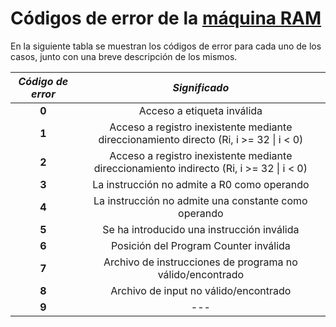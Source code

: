# Códigos de error de la [máquina RAM](https://www.dim.uchile.cl/~mkiwi/written/spn/ram.pdf)

En la siguiente tabla se muestran los códigos de error para cada uno de los casos, junto con una breve descripción de los mismos.

| _Código de error_ |                                      _Significado_                                       |
| :---------------: | :--------------------------------------------------------------------------------------: |
|       **0**       |                                Acceso a etiqueta inválida                                |
|       **1**       |  Acceso a registro inexistente mediante direccionamiento directo (Ri, i >= 32 \| i < 0)  |
|       **2**       | Acceso a registro inexistente mediante direccionamiento indirecto (Ri, i >= 32 \| i < 0) |
|       **3**       |                       La instrucción no admite a R0 como operando                        |
|       **4**       |                   La instrucción no admite una constante como operando                   |
|       **5**       |                        Se ha introducido una instrucción inválida                        |
|       **6**       |                          Posición del Program Counter inválida                           |
|       **7**       |                          Archivo de instrucciones de programa no válido/encontrado       |   
|       **8**       |                          Archivo de input no válido/encontrado                           |
|       **9**       |                          ---                            |
